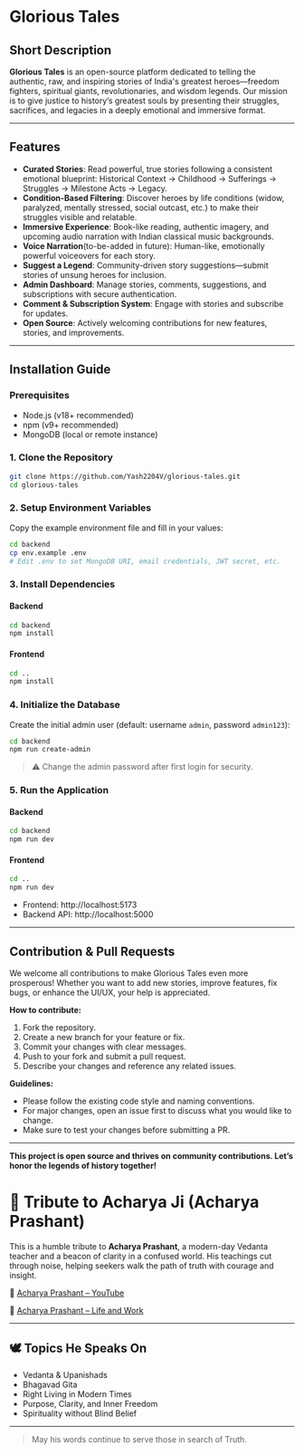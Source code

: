 # Glorious Tales

## Short Description

**Glorious Tales** is an open-source platform dedicated to telling the authentic, raw, and inspiring stories of India's greatest heroes—freedom fighters, spiritual giants, revolutionaries, and wisdom legends. Our mission is to give justice to history’s greatest souls by presenting their struggles, sacrifices, and legacies in a deeply emotional and immersive format.

---

## Features

- **Curated Stories**: Read powerful, true stories following a consistent emotional blueprint: Historical Context → Childhood → Sufferings → Struggles → Milestone Acts → Legacy.
- **Condition-Based Filtering**: Discover heroes by life conditions (widow, paralyzed, mentally stressed, social outcast, etc.) to make their struggles visible and relatable.
- **Immersive Experience**: Book-like reading, authentic imagery, and upcoming audio narration with Indian classical music backgrounds.
- **Voice Narration**(to-be-added in future): Human-like, emotionally powerful voiceovers for each story. 
- **Suggest a Legend**: Community-driven story suggestions—submit stories of unsung heroes for inclusion.
- **Admin Dashboard**: Manage stories, comments, suggestions, and subscriptions with secure authentication.
- **Comment & Subscription System**: Engage with stories and subscribe for updates.
- **Open Source**: Actively welcoming contributions for new features, stories, and improvements.

---

## Installation Guide

### Prerequisites

- Node.js (v18+ recommended)
- npm (v9+ recommended)
- MongoDB (local or remote instance)

### 1. Clone the Repository

```bash
git clone https://github.com/Yash2204V/glorious-tales.git
cd glorious-tales
```

### 2. Setup Environment Variables

Copy the example environment file and fill in your values:

```bash
cd backend
cp env.example .env
# Edit .env to set MongoDB URI, email credentials, JWT secret, etc.
```

### 3. Install Dependencies

#### Backend

```bash
cd backend
npm install
```

#### Frontend

```bash
cd ..
npm install
```

### 4. Initialize the Database

Create the initial admin user (default: username `admin`, password `admin123`):

```bash
cd backend
npm run create-admin
```
> ⚠️ Change the admin password after first login for security.

### 5. Run the Application

#### Backend

```bash
cd backend
npm run dev
```

#### Frontend

```bash
cd ..
npm run dev
```

- Frontend: http://localhost:5173
- Backend API: http://localhost:5000

---

## Contribution & Pull Requests

We welcome all contributions to make Glorious Tales even more prosperous! Whether you want to add new stories, improve features, fix bugs, or enhance the UI/UX, your help is appreciated.

**How to contribute:**
1. Fork the repository.
2. Create a new branch for your feature or fix.
3. Commit your changes with clear messages.
4. Push to your fork and submit a pull request.
5. Describe your changes and reference any related issues.

**Guidelines:**
- Please follow the existing code style and naming conventions.
- For major changes, open an issue first to discuss what you would like to change.
- Make sure to test your changes before submitting a PR.

---

**This project is open source and thrives on community contributions. Let’s honor the legends of history together!** 

# 🙏 Tribute to Acharya Ji (Acharya Prashant)

This is a humble tribute to **Acharya Prashant**, a modern-day Vedanta teacher and a beacon of clarity in a confused world. His teachings cut through noise, helping seekers walk the path of truth with courage and insight.

🔗 [Acharya Prashant – YouTube](https://www.youtube.com/channel/UCMgapddJymOC6MBOiOqia1A)

🔗 [Acharya Prashant – Life and Work](https://acharyaprashant.org/en/acharya-prashant-life-and-work)

---
## 🕊 Topics He Speaks On

- Vedanta & Upanishads
- Bhagavad Gita
- Right Living in Modern Times
- Purpose, Clarity, and Inner Freedom
- Spirituality without Blind Belief

---

> May his words continue to serve those in search of Truth.